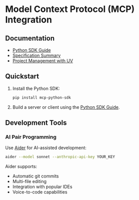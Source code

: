 # Model Context Protocol (MCP) Integration

## Documentation
- [Python SDK Guide](docs/mcp_python_sdk.md)
- [Specification Summary](docs/mcp_specification.md)
- [Project Management with UV](docs/uv_project_management.md)

## Quickstart
1. Install the Python SDK:
   ```bash
   pip install mcp-python-sdk
   ```
2. Build a server or client using the [Python SDK Guide](docs/mcp_python_sdk.md).

## Development Tools

### AI Pair Programming
Use [Aider](https://aider.chat/) for AI-assisted development:
```bash
aider --model sonnet --anthropic-api-key YOUR_KEY
```

Aider supports:
- Automatic git commits
- Multi-file editing
- Integration with popular IDEs
- Voice-to-code capabilities
